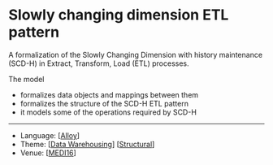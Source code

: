 # Slowly changing dimension ETL pattern

A formalization of the Slowly Changing Dimension with history maintenance (SCD-H) in Extract, Transform, Load (ETL) processes.

The model
* formalizes data objects and mappings between them
* formalizes the structure of the SCD-H ETL pattern
* it models some of the operations required by SCD-H

---

* Language: [[Alloy](https://github.com/nmacedo/MSV/wiki/By-Language#alloy)]
* Theme: [[Data Warehousing](https://github.com/nmacedo/MSV/wiki/By-Theme#data-warehousing)] [[Structural](https://github.com/nmacedo/MSV/wiki/By-Theme#rich-structural-model)]
* Venue: [[MEDI16](https://github.com/nmacedo/MSV/wiki/By-Venue#towards-a-formal-validation-of-etl-patterns-behavior)]
